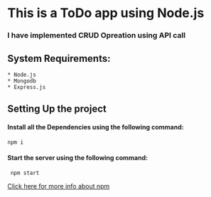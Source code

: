 # This is a ToDo app using Node.js
### I have implemented CRUD Opreation using API call
## System Requirements: 
    * Node.js
    * Mongodb
    * Express.js
## Setting Up the project
#### Install all the Dependencies using the following command:

    npm i
    
#### Start the server using the following command:

     npm start
    
 [Click here for more info about npm](https://www.npmjs.com/)
